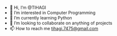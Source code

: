 - 👋 Hi, I’m @TIHAGI
- 👀 I’m interested in Computer Programming
- 🌱 I’m currently learning Python
- 💞️ I’m looking to collaborate on anything of projects
- 📫 How to reach me tihagi.7475@gmail.com

<!---
TIHAGI/TIHAGI is a ✨ special ✨ repository because its `README.md` (this file) appears on your GitHub profile.
You can click the Preview link to take a look at your changes.
--->
